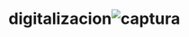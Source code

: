 # digitalizacion![captura](https://github.com/user-attachments/assets/83650d22-4e03-4758-92a0-fb5c3350747e)
